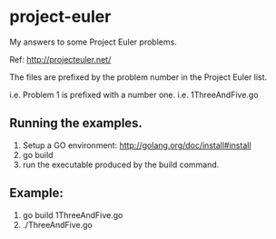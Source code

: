 project-euler
=============

My answers to some Project Euler problems.

Ref: http://projecteuler.net/

The files are prefixed by the problem number in the Project Euler list.

i.e. Problem 1 is prefixed with a number one. i.e. 1ThreeAndFive.go

## Running the examples.

1. Setup a GO environment: http://golang.org/doc/install#install
2. go build <filename>
3. run the executable produced by the build command.

## Example:
1. go build 1ThreeAndFive.go
2. ./ThreeAndFive.go
